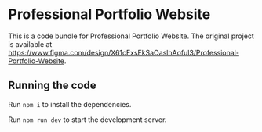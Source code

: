 
  # Professional Portfolio Website

  This is a code bundle for Professional Portfolio Website. The original project is available at https://www.figma.com/design/X61cFxsFkSaOaslhAoful3/Professional-Portfolio-Website.

  ## Running the code

  Run `npm i` to install the dependencies.

  Run `npm run dev` to start the development server.
  